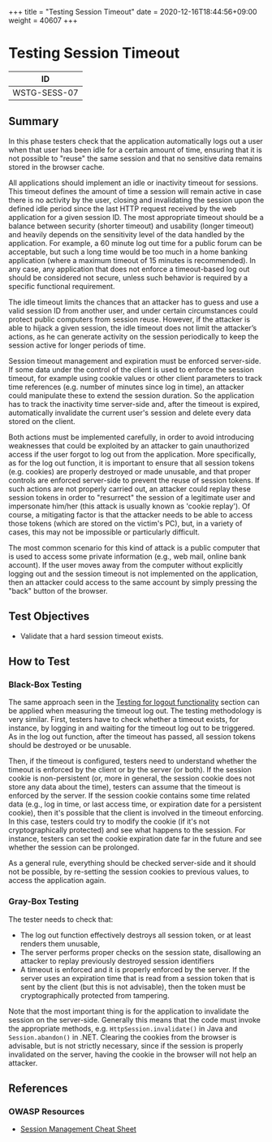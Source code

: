 +++
title = "Testing Session Timeout"
date =  2020-12-16T18:44:56+09:00
weight = 40607
+++

# Testing Session Timeout

|ID          |
|------------|
|WSTG-SESS-07|

## Summary

In this phase testers check that the application automatically logs out a user when that user has been idle for a certain amount of time, ensuring that it is not possible to "reuse" the same session and that no sensitive data remains stored in the browser cache.

All applications should implement an idle or inactivity timeout for sessions. This timeout defines the amount of time a session will remain active in case there is no activity by the user, closing and invalidating the session upon the defined idle period since the last HTTP request received by the web application for a given session ID. The most appropriate timeout should be a balance between security (shorter timeout) and usability (longer timeout) and heavily depends on the sensitivity level of the data handled by the application. For example, a 60 minute log out time for a public forum can be acceptable, but such a long time would be too much in a home banking application (where a maximum timeout of 15 minutes is recommended). In any case, any application that does not enforce a timeout-based log out should be considered not secure, unless such behavior is required by a specific functional requirement.

The idle timeout limits the chances that an attacker has to guess and use a valid session ID from another user, and under certain circumstances could protect public computers from session reuse. However, if the attacker is able to hijack a given session, the idle timeout does not limit the attacker’s actions, as he can generate activity on the session periodically to keep the session active for longer periods of time.

Session timeout management and expiration must be enforced server-side. If some data under the control of the client is used to enforce the session timeout, for example using cookie values or other client parameters to track time references (e.g. number of minutes since log in time), an attacker could manipulate these to extend the session duration. So the application has to track the inactivity time server-side and, after the timeout is expired, automatically invalidate the current user's session and delete every data stored on the client.

Both actions must be implemented carefully, in order to avoid introducing weaknesses that could be exploited by an attacker to gain unauthorized access if the user forgot to log out from the application. More specifically, as for the log out function, it is important to ensure that all session tokens (e.g. cookies) are properly destroyed or made unusable, and that proper controls are enforced server-side to prevent the reuse of session tokens. If such actions are not properly carried out, an attacker could replay these session tokens in order to "resurrect" the session of a legitimate user and impersonate him/her (this attack is usually known as 'cookie replay'). Of course, a mitigating factor is that the attacker needs to be able to access those tokens (which are stored on the victim's PC), but, in a variety of cases, this may not be impossible or particularly difficult.

The most common scenario for this kind of attack is a public computer that is used to access some private information (e.g., web mail, online bank account). If the user moves away from the computer without explicitly logging out and the session timeout is not implemented on the application, then an attacker could access to the same account by simply pressing the "back" button of the browser.

## Test Objectives

- Validate that a hard session timeout exists.

## How to Test

### Black-Box Testing

The same approach seen in the [Testing for logout functionality](06-Testing_for_Logout_Functionality.md) section can be applied when measuring the timeout log out.
The testing methodology is very similar. First, testers have to check whether a timeout exists, for instance, by logging in and waiting for the timeout log out to be triggered. As in the log out function, after the timeout has passed, all session tokens should be destroyed or be unusable.

Then, if the timeout is configured, testers need to understand whether the timeout is enforced by the client or by the server (or both). If the session cookie is non-persistent (or, more in general, the session cookie does not store any data about the time), testers can assume that the timeout is enforced by the server. If the session cookie contains some time related data (e.g., log in time, or last access time, or expiration date for a persistent cookie), then it's possible that the client is involved in the timeout enforcing. In this case, testers could try to modify the cookie (if it's not cryptographically protected) and see what happens to the session. For instance, testers can set the cookie expiration date far in the future and see whether the session can be prolonged.

As a general rule, everything should be checked server-side and it should not be possible, by re-setting the session cookies to previous values, to access the application again.

### Gray-Box Testing

The tester needs to check that:

- The log out function effectively destroys all session token, or at least renders them unusable,
- The server performs proper checks on the session state, disallowing an attacker to replay previously destroyed session identifiers
- A timeout is enforced and it is properly enforced by the server. If the server uses an expiration time that is read from a session token that is sent by the client (but this is not advisable), then the token must be cryptographically protected from tampering.

Note that the most important thing is for the application to invalidate the session on the server-side. Generally this means that the code must invoke the appropriate methods, e.g. `HttpSession.invalidate()` in Java and `Session.abandon()` in .NET. Clearing the cookies from the browser is advisable, but is not strictly necessary, since if the session is properly invalidated on the server, having the cookie in the browser will not help an attacker.

## References

### OWASP Resources

- [Session Management Cheat Sheet](https://cheatsheetseries.owasp.org/cheatsheets/Session_Management_Cheat_Sheet.html)
